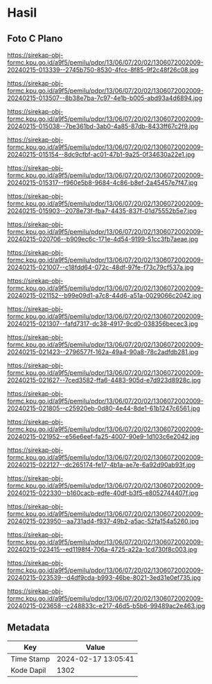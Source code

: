 # Hasil

## Foto C Plano

https://sirekap-obj-formc.kpu.go.id/a9f5/pemilu/pdpr/13/06/07/20/02/1306072002009-20240215-013339--2745b750-8530-4fcc-8f85-9f2c48f26c08.jpg

https://sirekap-obj-formc.kpu.go.id/a9f5/pemilu/pdpr/13/06/07/20/02/1306072002009-20240215-013507--8b38e7ba-7c97-4e1b-b005-abd93a4d6894.jpg

https://sirekap-obj-formc.kpu.go.id/a9f5/pemilu/pdpr/13/06/07/20/02/1306072002009-20240215-015038--7be361bd-3ab0-4a85-87db-8433ff67c2f9.jpg

https://sirekap-obj-formc.kpu.go.id/a9f5/pemilu/pdpr/13/06/07/20/02/1306072002009-20240215-015154--8dc9cfbf-ac01-47b1-9a25-0f34630a22e1.jpg

https://sirekap-obj-formc.kpu.go.id/a9f5/pemilu/pdpr/13/06/07/20/02/1306072002009-20240215-015317--f960e5b8-9684-4c86-b8ef-2a45457e7f47.jpg

https://sirekap-obj-formc.kpu.go.id/a9f5/pemilu/pdpr/13/06/07/20/02/1306072002009-20240215-015903--2078e73f-fba7-4435-837f-01d75552b5e7.jpg

https://sirekap-obj-formc.kpu.go.id/a9f5/pemilu/pdpr/13/06/07/20/02/1306072002009-20240215-020706--b909ec6c-171e-4d54-9199-51cc3fb7aeae.jpg

https://sirekap-obj-formc.kpu.go.id/a9f5/pemilu/pdpr/13/06/07/20/02/1306072002009-20240215-021007--c18fdd64-072c-48df-97fe-f73c79cf537a.jpg

https://sirekap-obj-formc.kpu.go.id/a9f5/pemilu/pdpr/13/06/07/20/02/1306072002009-20240215-021152--b99e09d1-a7c8-44d6-a51a-0029066c2042.jpg

https://sirekap-obj-formc.kpu.go.id/a9f5/pemilu/pdpr/13/06/07/20/02/1306072002009-20240215-021307--fafd7317-dc38-4917-9cd0-038356becec3.jpg

https://sirekap-obj-formc.kpu.go.id/a9f5/pemilu/pdpr/13/06/07/20/02/1306072002009-20240215-021423--2796577f-162a-49a4-90a8-78c2adfdb281.jpg

https://sirekap-obj-formc.kpu.go.id/a9f5/pemilu/pdpr/13/06/07/20/02/1306072002009-20240215-021627--7ced3582-ffa6-4483-905d-e7d923d8928c.jpg

https://sirekap-obj-formc.kpu.go.id/a9f5/pemilu/pdpr/13/06/07/20/02/1306072002009-20240215-021805--c25920eb-0d80-4e44-8de1-61b1247c6561.jpg

https://sirekap-obj-formc.kpu.go.id/a9f5/pemilu/pdpr/13/06/07/20/02/1306072002009-20240215-021952--e56e6eef-fa25-4007-90e9-1d103c6e2042.jpg

https://sirekap-obj-formc.kpu.go.id/a9f5/pemilu/pdpr/13/06/07/20/02/1306072002009-20240215-022127--dc265174-fe17-4b1a-ae7e-6a92d90ab93f.jpg

https://sirekap-obj-formc.kpu.go.id/a9f5/pemilu/pdpr/13/06/07/20/02/1306072002009-20240215-022330--b160cacb-edfe-40df-b3f5-e8052744407f.jpg

https://sirekap-obj-formc.kpu.go.id/a9f5/pemilu/pdpr/13/06/07/20/02/1306072002009-20240215-023950--aa731ad4-f937-49b2-a5ac-52fa154a5260.jpg

https://sirekap-obj-formc.kpu.go.id/a9f5/pemilu/pdpr/13/06/07/20/02/1306072002009-20240215-023415--ed1198f4-706a-4725-a22a-1cd730f8c003.jpg

https://sirekap-obj-formc.kpu.go.id/a9f5/pemilu/pdpr/13/06/07/20/02/1306072002009-20240215-023539--d4df9cda-b993-46be-8021-3ed31e0ef735.jpg

https://sirekap-obj-formc.kpu.go.id/a9f5/pemilu/pdpr/13/06/07/20/02/1306072002009-20240215-023658--c248833c-e217-46d5-b5b6-99489ac2e463.jpg


## Metadata

| Key        | Value               |
| ---------- | ------------------- |
| Time Stamp | 2024-02-17 13:05:41 |
| Kode Dapil | 1302                |



